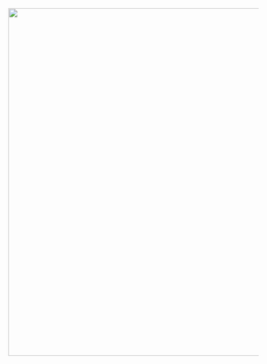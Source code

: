 <img align="left" height="700" width="1444" src="https://media.discordapp.net/attachments/1108011588386045993/1149894649494909078/Captura_de_Tela_2023-09-08_as_23.30.10.png?" />


